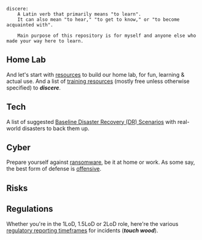 ```text
discere:
    A Latin verb that primarily means "to learn".
    It can also mean "to hear," "to get to know," or "to become acquainted with".

    Main purpose of this repository is for myself and anyone else who made your way here to learn. 
```

## Home Lab
And let's start with [resources](homelab.md) to build our home lab, for fun, learning & actual use. And a list of [training resources](training.md) (mostly free unless otherwise specified) to ***discere***.

## Tech
A list of suggested [Baseline Disaster Recovery (DR) Scenarios](disaster_recovery_scenarios.md) with real-world disasters to back them up.

## Cyber
Prepare yourself against [ransomware](ransomware.md), be it at home or work. As some say, the best form of defense is [offensive](https://github.com/cw-l/offensive-security).

## Risks

## Regulations
Whether you're in the 1LoD, 1.5LoD or 2LoD role, here're the various [regulatory reporting timeframes](regulatory_reporting.md) for incidents (***touch wood***).

